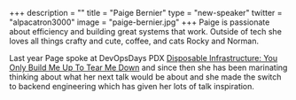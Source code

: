 +++
description = ""
title = "Paige Bernier"
type = "new-speaker"
twitter = "alpacatron3000"
image = "paige-bernier.jpg"
+++
Paige is passionate about efficiency and building great systems that work. Outside of tech she loves all things crafty and cute, coffee, and cats Rocky and Norman.

Last year Page spoke at DevOpsDays PDX [Disposable Infrastructure: You Only Build Me Up To Tear Me Down](https://www.youtube.com/watch?v=Xz6dfXhvYaY) 
and since then she has been marinating thinking about what her next talk would be about 
and she made the switch to backend engineering which has given her lots of talk 
inspiration.